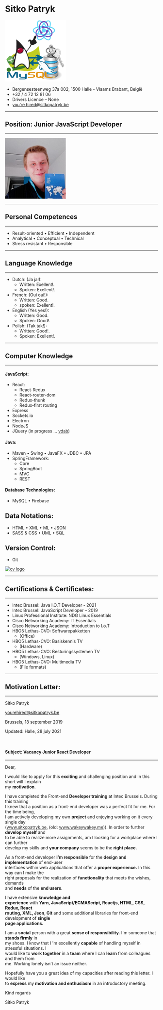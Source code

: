 # Sitko Patryk

<img src="https://github.com/SITKOPatryk/cv/blob/main/resources/cv-logo/my-cv-logo.png?raw=true" alt="cv logo" width="200px"/>

- Bergensesteenweg 37a 002, 1500 Halle - Vlaams Brabant, België
- +32 / 4 72 12 81 06
- Drivers Licence – None
- [you’re hired@sitkopatryk.be](mailto:yourehired@sitkopatryk.be)

---

## Position: Junior JavaScript Developer

---

<img src="https://github.com/SITKOPatryk/cv/blob/main/resources/face/patryk.sitko.jpg?raw=true" alt="cv logo" width="200px"/>

---

## Personal Competences

---

- Result-oriented • Efficient • Independent
- Analytical • Conceptual • Technical
- Stress resistant • Responsible

---

## Language Knowledge

---

- Dutch: (Ja ja!):
  - Written: Exellent!.
  - Spoken: Exellent!.
- French: (Oui oui!):
  - Written: Good.
  - spoken: Exellent!.
- English (Yes yes!):
  - Written: Good.
  - Spoken: Good!.
- Polish: (Tak tak!):
  - Written: Good!.
  - Spoken: Exellent!.

---

## Computer Knowledge

---

#### JavaScript:

- React:
  - React-Redux
  - React-router-dom
  - Redux-thunk
  - Redux-first routing
- Express
- Sockets.io
- Electron
- NodeJS
- JQuery (in progress ... [vdab](https://www.vdab.be/opleidingen/aanbod/O-AMI-800757/cursus/C-AMI-151647/Webdesign__Inleiding_jQuery-Online))

#### Java:

- Maven • Swing • JavaFX • JDBC • JPA
- SpringFramework:
  - Core
  - SpringBoot
  - MVC
  - REST

#### Database Technologies:

- MySQL • Firebase

## Data Notations:

- HTML • XML • ML • JSON
- SASS & CSS • UML • SQL

## Version Control:

- Git

<a href="https://github.com/SITKOPatryk"><img src="https://github.com/SITKOPatryk/cv/blob/main/resources/section/COMPUTER%20KNOWLEDGE/github.png?raw=true" alt="cv logo" width="450px"/></a>

---

## Certifications & Certificates:

---

- Intec Brussel: Java I.O.T Developer - 2021
- Intec Brussel: JavaScript Developer – 2019
- Linux Professional Institute: NDG Linux Essentials
- Cisco Networking Academy: IT Essentials
- Cisco Networking Academy: Introduction to I.o.T
- HBO5 Lethas-CVO: Softwarepakketten
  - (Office)
- HBO5 Lethas-CVO: Basiskennis TV
  - (Hardware)
- HBO5 Lethas-CVO: Besturingssystemen TV
  - (Windows, Linux)
- HBO5 Lethas-CVO: Multimedia TV
  - (File formats)

---

## Motivation Letter:

---

Sitko Patryk

[yourehired@sitkopatryk.be](mailto:yourehired@sitkopatryk.be)

Brussels, 18 september 2019

Updated: Halle, 28 july 2021

<br/>

#### Subject: Vacancy Junior React Developer

---

Dear,

I would like to apply for this <span style="font-weight:bolder;">exciting</span> and challenging position and in this short will I explain<br/> my <span style="font-weight:bolder;">motivation</span>.

I have completed the Front-end <span style="font-weight:bolder;">Developer training</span> at Intec Brussels. During this training<br/> I knew that a position as a front-end developer was a perfect fit for me. For the time being,<br/> I am actively developing my own <span style="font-weight:bolder;">project</span> and enjoying working on it every single day<br/> (www.sitkopatryk.be, (old: www.wakeywakey.me)). In order to further <span style="font-weight:bolder;">develop myself</span> and<br/> to be able to realize more assignments, am I looking for a workplace where I can further<br/> develop my skills and <span style="font-weight:bolder;">your company</span> seems to be the <span style="font-weight:bolder;">right place.</span>

As a front-end developer <span style="font-weight:bolder;">I’m responsible</span> for the <span style="font-weight:bolder;">design and implementation</span> of end-user<br/> interfaces within web applications that offer a <span style="font-weight:bolder;">proper experience.</span> In this way can I make the<br/> right proposals for the realization of <span style="font-weight:bolder;">functionality</span> that meets the wishes, demands<br/> and <span style="font-weight:bolder;">needs</span> of the <span style="font-weight:bolder;">end users.</span>

I have extensive <span style="font-weight:bolder;">knowledge and<br/> experience</span> with <span style="font-weight:bolder;">Yarn, JavaScript/ECMAScript, Reactjs, HTML, CSS, Redux, React<br/> routing, XML, Json, Git</span> and some additional libraries for front-end development of <span style="font-weight:bolder;">single<br/> page applications.</span>

I am a <span style="font-weight:bolder;">social</span> person with a great <span style="font-weight:bolder;">sense of responsibility.</span> I'm someone that <span style="font-weight:bolder;">stands firmly</span> in<br/> my shoes. I know that I 'm excellently <span style="font-weight:bolder;">capable</span> of handling myself in stressful situations. I<br/> would like to <span style="font-weight:bolder;">work together</span> in a <span style="font-weight:bolder;">team</span> where I can <span style="font-weight:bolder;">learn</span> from colleagues and them from<br/> me. Working lonely isn't an issue neither.

Hopefully have you a great idea of my capacities after reading this letter. I would like<br/> to <span style="font-weight:bolder;">express</span> my <span style="font-weight:bolder;">motivation and enthusiasm</span> in an introductory meeting.

Kind regards

Sitko Patryk
